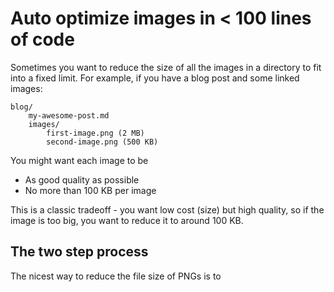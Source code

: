 # Auto optimize images in < 100 lines of code

Sometimes you want to reduce the size of all the images in a directory to fit into a fixed limit. For example, if you have a blog post and some linked images:

```
blog/
    my-awesome-post.md
    images/
        first-image.png (2 MB)
        second-image.png (500 KB)
```

You might want each image to be 

* As good quality as possible
* No more than 100 KB per image

This is a classic tradeoff - you want low cost (size) but high quality, so if the image is too big, you want to reduce it to around 100 KB.

## The two step process

The nicest way to reduce the file size of PNGs is to 